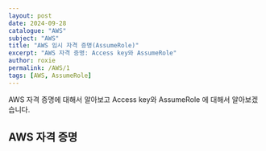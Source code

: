 ```yaml
---
layout: post
date: 2024-09-28
catalogue: "AWS"
subject: "AWS"
title: "AWS 임시 자격 증명(AssumeRole)"
excerpt: "AWS 자격 증명: Access key와 AssumeRole"
author: roxie
permalink: /AWS/1
tags: [AWS, AssumeRole]
---
```


AWS 자격 증명에 대해서 알아보고 Access key와 AssumeRole 에 대해서 알아보겠습니다.

## AWS 자격 증명

